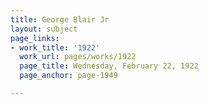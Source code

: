 ```yaml
---
title: George Blair Jr
layout: subject
page_links:
- work_title: '1922'
  work_url: pages/works/1922
  page_title: Wednesday, February 22, 1922
  page_anchor: page-1949

---
```

